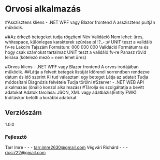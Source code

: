 # Orvosi alkalmazás

#Asszisztens kliens - .NET WPF vagy Blazor frontend
A asszisztens pultján működik.

##Az érkező betegeket tudja rögzíteni
Név
Validáció
Nem lehet: üres, whitespace, különleges karakterek szűrése pl !?_-:;#
UNIT teszt a validáló fv-re
Lakcím
Tajszám Formátum: 000 000 000
Validáció
Formátumra és hogy csak számokat tartalmaz
UNIT teszt a validáló fv-re
Panasz rövid leírása (kötelező mezó = nem lehet üres)

#Orvos kliens - .NET WPF vagy Blazor frontend
A orvos irodájában működik.
##Látja a felvett betegek listáját
Időrendi sorrendben rendezve dátum és idő szerint
Ki tud választani egy beteget
Látja az adatait
Tudja módosítani
Diagnózis felvétele
Tudja törölni
#Szerver - .NET WEB API alkalmazás (önálló konzol alkalmazás)
#Tárolja és szolgáltatja a bevitt adatokat
Adatok tárolása: JSON, XML vagy adatbázis(Entity FWK)
Indításkor betölti a korábbi adatokat

## Verziószám
1.0.0
### Fejlesztő
Tarr Imre - - - tarr.imre2630@gmail.com 
Végvári Richárd - - - ricsi722@gmail.com
